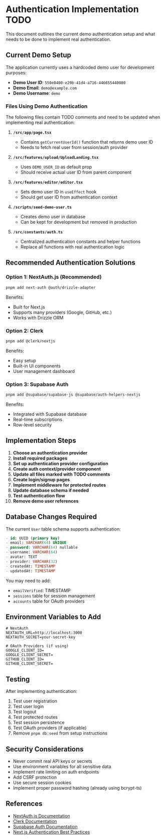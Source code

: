 # Authentication Implementation TODO

This document outlines the current demo authentication setup and what needs to be done to implement real authentication.

## Current Demo Setup

The application currently uses a hardcoded demo user for development purposes:

- **Demo User ID**: `550e8400-e29b-41d4-a716-446655440000`
- **Demo Email**: `demo@example.com`
- **Demo Username**: `demo`

### Files Using Demo Authentication

The following files contain TODO comments and need to be updated when implementing real authentication:

1. **`/src/app/page.tsx`**
   - Contains `getCurrentUserId()` function that returns demo user ID
   - Needs to fetch real user from session/auth provider

2. **`/src/features/upload/UploadLanding.tsx`**
   - Uses `DEMO_USER_ID` as default prop
   - Should receive actual user ID from parent component

3. **`/src/features/editor/editor.tsx`**
   - Sets demo user ID in `useEffect` hook
   - Should get user ID from authentication context

4. **`/scripts/seed-demo-user.ts`**
   - Creates demo user in database
   - Can be kept for development but removed in production

5. **`/src/constants/auth.ts`**
   - Centralized authentication constants and helper functions
   - Replace all functions with real authentication logic

## Recommended Authentication Solutions

### Option 1: NextAuth.js (Recommended)
```bash
pnpm add next-auth @auth/drizzle-adapter
```

Benefits:
- Built for Next.js
- Supports many providers (Google, GitHub, etc.)
- Works with Drizzle ORM

### Option 2: Clerk
```bash
pnpm add @clerk/nextjs
```

Benefits:
- Easy setup
- Built-in UI components
- User management dashboard

### Option 3: Supabase Auth
```bash
pnpm add @supabase/supabase-js @supabase/auth-helpers-nextjs
```

Benefits:
- Integrated with Supabase database
- Real-time subscriptions
- Row-level security

## Implementation Steps

1. **Choose an authentication provider**
2. **Install required packages**
3. **Set up authentication provider configuration**
4. **Create auth context/provider component**
5. **Update all files marked with TODO comments**
6. **Create login/signup pages**
7. **Implement middleware for protected routes**
8. **Update database schema if needed**
9. **Test authentication flow**
10. **Remove demo user references**

## Database Changes Required

The current `User` table schema supports authentication:

```sql
- id: UUID (primary key)
- email: VARCHAR(64) UNIQUE
- password: VARCHAR(64) nullable
- username: VARCHAR(64)
- avatar: TEXT
- provider: VARCHAR(32)
- createdAt: TIMESTAMP
- updatedAt: TIMESTAMP
```

You may need to add:
- `emailVerified`: TIMESTAMP
- `sessions` table for session management
- `accounts` table for OAuth providers

## Environment Variables to Add

```env
# NextAuth
NEXTAUTH_URL=http://localhost:3000
NEXTAUTH_SECRET=your-secret-key

# OAuth Providers (if using)
GOOGLE_CLIENT_ID=
GOOGLE_CLIENT_SECRET=
GITHUB_CLIENT_ID=
GITHUB_CLIENT_SECRET=
```

## Testing

After implementing authentication:

1. Test user registration
2. Test user login
3. Test logout
4. Test protected routes
5. Test session persistence
6. Test OAuth providers (if applicable)
7. Remove `pnpm db:seed` from setup instructions

## Security Considerations

- Never commit real API keys or secrets
- Use environment variables for all sensitive data
- Implement rate limiting on auth endpoints
- Add CSRF protection
- Use secure session cookies
- Implement proper password hashing (already using bcrypt-ts)

## References

- [NextAuth.js Documentation](https://next-auth.js.org/)
- [Clerk Documentation](https://clerk.com/docs)
- [Supabase Auth Documentation](https://supabase.com/docs/guides/auth)
- [Next.js Authentication Best Practices](https://nextjs.org/docs/authentication)